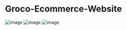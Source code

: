 # Groco-Ecommerce-Website
![image](https://github.com/user-attachments/assets/75df28bb-9bac-4e7d-8111-b3d381b48699)
![image](https://github.com/user-attachments/assets/45725d12-ff75-4963-86b7-10fe66549ad1)
![image](https://github.com/user-attachments/assets/2ec3287c-22c5-4429-a153-e814bb146d65)


